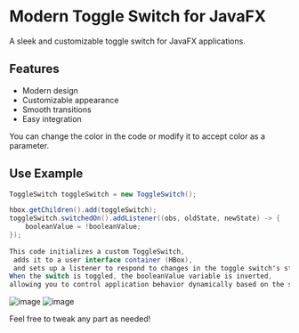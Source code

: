 # Modern Toggle Switch for JavaFX

A sleek and customizable toggle switch for JavaFX applications.

## Features

- Modern design
- Customizable appearance
- Smooth transitions
- Easy integration

You can change the color in the code or modify it to accept color as a parameter.

## Use Example

```java
ToggleSwitch toggleSwitch = new ToggleSwitch();

hbox.getChildren().add(toggleSwitch);
toggleSwitch.switchedOn().addListener((obs, oldState, newState) -> {
    booleanValue = !booleanValue;
});
        
This code initializes a custom ToggleSwitch,
 adds it to a user interface container (HBox),
 and sets up a listener to respond to changes in the toggle switch's state.
When the switch is toggled, the booleanValue variable is inverted,
allowing you to control application behavior dynamically based on the switch's position.
```

 ![image](https://github.com/user-attachments/assets/ddf9965e-ca74-40d8-8fa0-1d0341260a06)
 ![image](https://github.com/user-attachments/assets/63419daa-5194-4077-a2d7-44c83adc684a)

 Feel free to tweak any part as needed!


